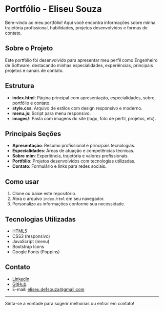 # Portfólio - Eliseu Souza

Bem-vindo ao meu portfólio! Aqui você encontra informações sobre minha trajetória profissional, habilidades, projetos desenvolvidos e formas de contato.

## Sobre o Projeto

Este portfólio foi desenvolvido para apresentar meu perfil como Engenheiro de Software, destacando minhas especialidades, experiências, principais projetos e canais de contato.

## Estrutura

- **index.html**: Página principal com apresentação, especialidades, sobre, portfólio e contato.
- **style.css**: Arquivo de estilos com design responsivo e moderno.
- **menu.js**: Script para menu responsivo.
- **images/**: Pasta com imagens do site (logo, foto de perfil, projetos, etc).

## Principais Seções

- **Apresentação**: Resumo profissional e principais tecnologias.
- **Especialidades**: Áreas de atuação e competências técnicas.
- **Sobre mim**: Experiência, trajetória e valores profissionais.
- **Portfólio**: Projetos desenvolvidos com tecnologias utilizadas.
- **Contato**: Formulário e links para redes sociais.

## Como usar

1. Clone ou baixe este repositório.
2. Abra o arquivo `index.html` em seu navegador.
3. Personalize as informações conforme sua necessidade.

## Tecnologias Utilizadas

- HTML5
- CSS3 (responsivo)
- JavaScript (menu)
- Bootstrap Icons
- Google Fonts (Poppins)

## Contato

- [LinkedIn](https://www.linkedin.com/in/eliseu-souza)
- [GitHub](https://github.com/eliseusouza)
- E-mail: eliseu.de1souza@gmail.com

---

Sinta-se à vontade para sugerir melhorias ou entrar em contato!